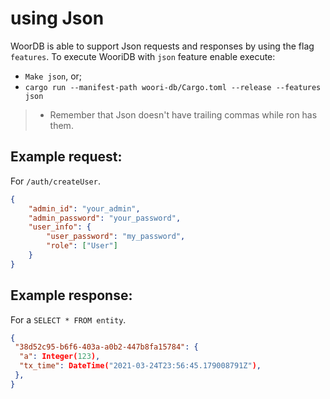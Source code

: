 # using Json

WoorDB is able to support Json requests and responses by using the flag `features`. To execute WooriDB with `json` feature enable execute:

- `Make json`, or;
- `cargo run --manifest-path woori-db/Cargo.toml --release --features json`

> * Remember that Json doesn't have trailing commas while ron has them.

## Example request:
For `/auth/createUser`.

```json
{
    "admin_id": "your_admin", 
    "admin_password": "your_password", 
    "user_info": {
        "user_password": "my_password",
        "role": ["User"]
    }
}
```

## Example response:
For a `SELECT * FROM entity`.

```json
{
 "38d52c95-b6f6-403a-a0b2-447b8fa15784": {
  "a": Integer(123),
  "tx_time": DateTime("2021-03-24T23:56:45.179008791Z"),
 },
}
```


